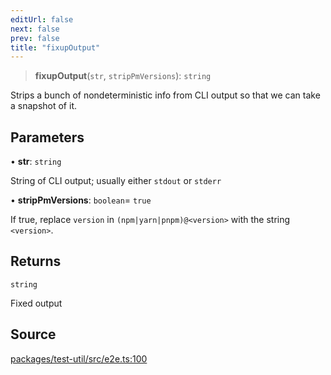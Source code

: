 ```yaml
---
editUrl: false
next: false
prev: false
title: "fixupOutput"
---
```


> **fixupOutput**(`str`, `stripPmVersions`): `string`

Strips a bunch of nondeterministic info from CLI output so that we can take a
snapshot of it.

## Parameters

• **str**: `string`

String of CLI output; usually either `stdout` or `stderr`

• **stripPmVersions**: `boolean`= `true`

If true, replace `version` in
  `(npm|yarn|pnpm)@<version>` with the string `<version>`.

## Returns

`string`

Fixed output

## Source

[packages/test-util/src/e2e.ts:100](https://github.com/boneskull/midnight-smoker/blob/417858b/packages/test-util/src/e2e.ts#L100)
